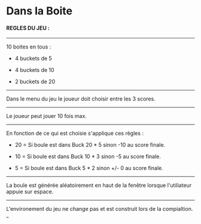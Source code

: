 # Dans la Boite

#### REGLES DU JEU :
__________

10 boites en tous  :

- 4 buckets de 5

- 4 buckets de 10

- 2 buckets de 20
____

Dans le menu du jeu le joueur doit choisir entre les 3 scores.
_______

Le joueur peut jouer 10 fois max.
______

En fonction de ce qui est choisie s'applique ces règles :

- 20 = Si boule est dans Buck 20 * 5 sinon -10 au score finale.

- 10 = Si boule est dans Buck 10 * 3 sinon -5 au score finale.

- 5 = Si boule est dans Buck 5 * 2 sinon +/- 0 au score finale.
________

La boule est générée aléatoirement en haut de la fenêtre lorsque l'utiliateur appuie sur espace.
_____

L'environement du jeu ne change pas et est construit lors de la compialtion.
_
